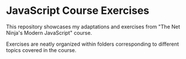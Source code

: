 # JavaScript Course Exercises

This repository showcases my adaptations and exercises from "The Net Ninja's Modern JavaScript" course.

Exercises are neatly organized within folders corresponding to different topics covered in the course.
